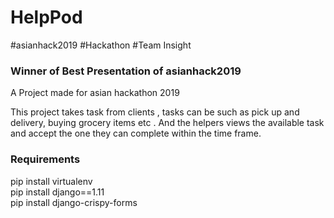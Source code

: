 # HelpPod
#asianhack2019
#Hackathon
#Team Insight <br>
<h3> Winner of Best Presentation of asianhack2019 </h3>

A Project made for asian hackathon 2019 

This project takes task from clients , tasks can be such as pick up and delivery, buying grocery items etc . And the helpers views the available task and accept the one they can complete within the time frame.

<h3> Requirements </h3>

pip install virtualenv <br>
pip install django==1.11 <br>
pip install django-crispy-forms
